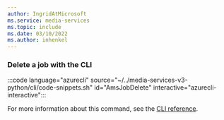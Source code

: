 ```yaml
---
author: IngridAtMicrosoft
ms.service: media-services 
ms.topic: include
ms.date: 03/10/2022
ms.author: inhenkel
---
```


### Delete a job with the CLI

:::code language="azurecli" source="~/../media-services-v3-python/cli/code-snippets.sh" id="AmsJobDelete" interactive="azurecli-interactive":::

For more information about this command, see the [CLI reference](/cli/azure/ams/job?view=azure-cli-latest#az-ams-job-delete).
